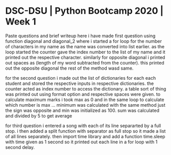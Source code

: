 # DSC-DSU | Python Bootcamp 2020 | Week 1

Paste questions and brief writeup here
i have made first question using function diagonal and diagonal_2 where i started a for loop for the number of characters in my name as the name was converted into list earlier. as the loop started the counter gave the index number to the list of my name and it printed out the respective character. similarly for opposite diagonal i printed out spaces as (length of my word subtracted from the counter). this printed out the opposite diagonal the rest of the method wasd same.

for the second question i made out the list of dictionaries for each each student and stored the respective inputs in respective dictionaries. the counter acted as index number to access the dictionary. a table sort of thing was printed out using format option and respective spaces were given. to calculate maximum marks i took max as 0 and in the same loop to calculate which number is max ... minimum was calculated with the same method just the sign was opposite and min was initialized as 100.
sum was calculated and divided by 5 to get average


for third question i entered a song with each of its line separarted by a full stop. i then added a split function with separator as full stop so it made a list of all lines separately. then import time library and add a function time.sleep with time given as 1 second so it printed out each line in a for loop with 1 second delay.
